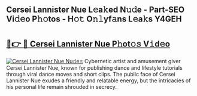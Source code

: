 ## Cersei Lannister Nue L𝚎a𝚔ed N𝚞𝚍e - Part-SEO Vi𝚍𝚎o P𝚑𝚘tos - H𝚘𝚝 O𝚗𝚕yf𝚊ns L𝚎a𝚔s Y4GEH

# <h2><a href="http://kf2j00a.oniu.top/?m=Cersei+Lannister+Nue">🔗👉 🔴 Cersei Lannister Nue P𝚑ot𝚘𝚜 V𝚒d𝚎o</a></h2>

[![Cersei Lannister Nue Nu𝚍e𝚜](https://i.imgur.com/0qMVB7G.gif)](http://kf2j00a.oniu.top/?m=Cersei+Lannister+Nue)
Cybernetic artist and amusement giver Cersei Lannister Nue, known for publishing dance and lifestyle tutorials through viral dance moves and short clips. The public face of Cersei Lannister Nue exudes a friendly and relatable energy, but the intricacies of his personal life remain shrouded in secrecy.  
